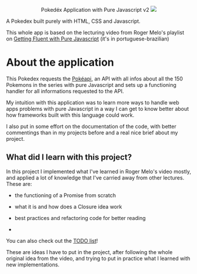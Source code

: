 <p align="center"> Pokedéx Application with Pure Javascript v2
<img src="https://media.discordapp.net/attachments/347100034942238720/794232460601982977/v2.png?width=960&height=463">

A Pokedex built purely with HTML, CSS and Javascript. 

This whole app is based on the lecturing video from Roger Melo's playlist on [Getting Fluent with Pure Javascript](https://www.youtube.com/watch?v=Uptu3NrBFBM&list=PLpSJMw6H4PFMOJHMULTxKNOEw7g1cBuyP&index=6) (it's in portuguese-brazilian)

# About the application

This Pokedex requests the [Pokéapi](pokeapi.co), an API with all infos about all the 150 Pokemons in the series with pure Javascript and sets up a functioning handler for all informations requested to the API.

My intuition with this application was to learn more ways to handle web apps problems with pure Javascript in a way I can get to know better about how frameworks built with this language could work. 

I also put in some effort on the documentation of the code, with better commentings than in my projects before and a real nice brief about my project.

## What did I learn with this project?

In this project I implemented what I've learned in Roger Melo's video mostly, and applied a lot of knowledge that I've carried away from other lectures. These are:

- the functioning of a Promise from scratch
- what it is and how does a Closure idea work
- best practices and refactoring code for better reading

-

You can also check out the [TODO list](https://github.com/philipep-galdino/pokedex-pure-js/blob/master/docs/TODO.md)!

These are ideas I have to put in the project, after following the whole original idea from the video, and trying to put in practice what I learned with new implementations.


